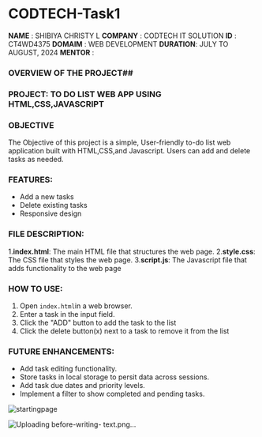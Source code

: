 # CODTECH-Task1
**NAME**    : SHIBIYA CHRISTY L
**COMPANY** : CODTECH IT SOLUTION 
**ID**      : CT4WD4375
**DOMAIM**  : WEB DEVELOPMENT
**DURATION**: JULY TO AUGUST, 2024
**MENTOR**  : 

### OVERVIEW OF THE PROJECT##

### PROJECT: TO DO LIST WEB APP USING HTML,CSS,JAVASCRIPT

### OBJECTIVE
The Objective of this project is a simple, User-friendly to-do list web application built with HTML,CSS,and Javascript.
Users can add and delete tasks as needed. 

### FEATURES:
- Add a new tasks
- Delete existing tasks
- Responsive design
 
### FILE DESCRIPTION:
1.**index.html**: The main HTML file that structures the web page.
2.**style.css**:  The CSS file that styles the web page.
3.**script.js**:  The Javascript file that adds functionality to the web page

### HOW TO USE:
1.  Open `index.html`in a web browser.
2. Enter a task in the input field.
3. Click the "ADD" button to add the task to the list
4. Click the delete button(x) next to a task to remove it from the list

### FUTURE ENHANCEMENTS:
- Add task editing functionality.
- Store tasks in local storage to persit data across sessions.
- Add task due dates and priority levels.
- Implement a filter to show completed and pending tasks.


![startingpage](https://github.com/user-attachments/assets/6700316c-bd75-4240-a64c-910798c41ca4)



![Uploading before-writing-  text.png…]()








